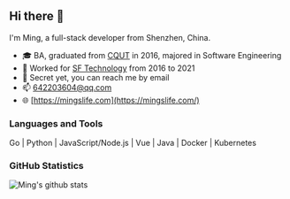 ## Hi there 👋

I'm Ming, a full-stack developer from Shenzhen, China.

* 🎓 BA, graduated from [CQUT](https://www.cqut.edu.cn/) in 2016, majored in Software Engineering
* 💼 Worked for [SF Technology](https://sf-tech.com.cn/) from 2016 to 2021
* 📱 Secret yet, you can reach me by email
* 📫 [642203604@qq.com](mailto:642203604@qq.com)
* 🌐 [https://mingslife.com](https://mingslife.com/)

### Languages and Tools

Go | Python | JavaScript/Node.js | Vue | Java | Docker | Kubernetes

### GitHub Statistics

![Ming's github stats](https://github-readme-stats.vercel.app/api?username=mingslife&show_icons=true&count_private=true&include_all_commits=true&theme=github_dark)
